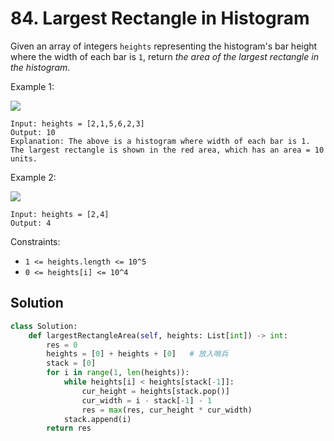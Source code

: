 # 84. Largest Rectangle in Histogram

Given an array of integers `heights` representing the histogram's bar height where the width of each bar is `1`, return _the area of the largest rectangle in the histogram_.

Example 1:

![](https://assets.leetcode.com/uploads/2021/01/04/histogram.jpg)

```
Input: heights = [2,1,5,6,2,3]
Output: 10
Explanation: The above is a histogram where width of each bar is 1.
The largest rectangle is shown in the red area, which has an area = 10 units.
```

Example 2:

![](https://assets.leetcode.com/uploads/2021/01/04/histogram-1.jpg)

```
Input: heights = [2,4]
Output: 4
```

Constraints:

-   `1 <= heights.length <= 10^5`
-   `0 <= heights[i] <= 10^4`

## Solution

```python
class Solution:
    def largestRectangleArea(self, heights: List[int]) -> int:
        res = 0
        heights = [0] + heights + [0]   # 放入哨兵
        stack = [0]
        for i in range(1, len(heights)):
            while heights[i] < heights[stack[-1]]:
                cur_height = heights[stack.pop()]
                cur_width = i - stack[-1] - 1
                res = max(res, cur_height * cur_width)
            stack.append(i)
        return res

```
